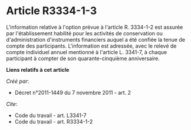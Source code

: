 # Article R3334-1-3

L'information relative à l'option prévue à l'article R. 3334-1-2 est assurée par l'établissement habilité pour les activités
de conservation ou d'administration d'instruments financiers auquel a été confiée la tenue de compte des participants.
L'information est adressée, avec le relevé de compte individuel annuel mentionné à l'article L. 3341-7, à chaque participant
à compter de son quarante-cinquième anniversaire.

**Liens relatifs à cet article**

_Créé par_:

  - Décret n°2011-1449 du 7 novembre 2011 - art. 2

_Cite_:

  - Code du travail - art. L3341-7
  - Code du travail - art. R3334-1-2
